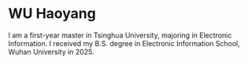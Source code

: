 # WU Haoyang
I am a first-year master in Tsinghua University, majoring in Electronic Information. I received my B.S. degree in Electronic Information School, Wuhan University in 2025.
